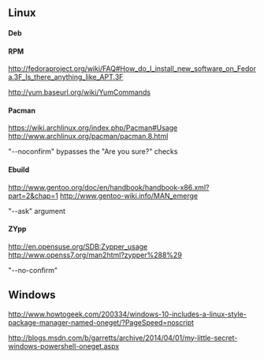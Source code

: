 
## Linux

#### Deb


#### RPM

http://fedoraproject.org/wiki/FAQ#How_do_I_install_new_software_on_Fedora.3F_Is_there_anything_like_APT.3F

http://yum.baseurl.org/wiki/YumCommands

#### Pacman

https://wiki.archlinux.org/index.php/Pacman#Usage
http://www.archlinux.org/pacman/pacman.8.html

"--noconfirm" bypasses the "Are you sure?" checks

#### Ebuild

http://www.gentoo.org/doc/en/handbook/handbook-x86.xml?part=2&chap=1
http://www.gentoo-wiki.info/MAN_emerge

"--ask" argument

#### ZYpp

http://en.opensuse.org/SDB:Zypper_usage
http://www.openss7.org/man2html?zypper%288%29

"--no-confirm"


## Windows

http://www.howtogeek.com/200334/windows-10-includes-a-linux-style-package-manager-named-oneget/?PageSpeed=noscript

http://blogs.msdn.com/b/garretts/archive/2014/04/01/my-little-secret-windows-powershell-oneget.aspx
